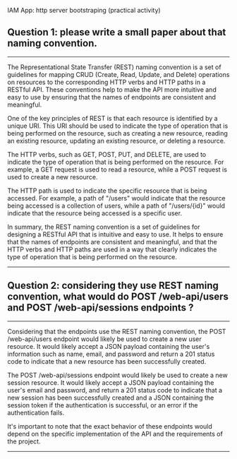 IAM App: http server bootstraping (practical activity)

## Question 1: please write a small paper about that naming convention.
***
The Representational State Transfer (REST) naming convention is a set of guidelines for mapping CRUD (Create, Read, Update, and Delete) operations on resources to the corresponding HTTP verbs and HTTP paths in a RESTful API. These conventions help to make the API more intuitive and easy to use by ensuring that the names of endpoints are consistent and meaningful.

One of the key principles of REST is that each resource is identified by a unique URI. This URI should be used to indicate the type of operation that is being performed on the resource, such as creating a new resource, reading an existing resource, updating an existing resource, or deleting a resource.

The HTTP verbs, such as GET, POST, PUT, and DELETE, are used to indicate the type of operation that is being performed on the resource. For example, a GET request is used to read a resource, while a POST request is used to create a new resource.

The HTTP path is used to indicate the specific resource that is being accessed. For example, a path of "/users" would indicate that the resource being accessed is a collection of users, while a path of "/users/{id}" would indicate that the resource being accessed is a specific user.

In summary, the REST naming convention is a set of guidelines for designing a RESTful API that is intuitive and easy to use. It helps to ensure that the names of endpoints are consistent and meaningful, and that the HTTP verbs and HTTP paths are used in a way that clearly indicates the type of operation that is being performed on the resource.
***
## Question 2: considering they use REST naming convention, what would do POST /web-api/users and POST /web-api/sessions endpoints ?
***
Considering that the endpoints use the REST naming convention, the POST /web-api/users endpoint would likely be used to create a new user resource. It would likely accept a JSON payload containing the user's information such as name, email, and password and return a 201 status code to indicate that a new resource has been successfully created.

The POST /web-api/sessions endpoint would likely be used to create a new session resource. It would likely accept a JSON payload containing the user's email and password, and return a 201 status code to indicate that a new session has been successfully created and a JSON containing the session token if the authentication is successful, or an error if the authentication fails.

It's important to note that the exact behavior of these endpoints would depend on the specific implementation of the API and the requirements of the project.
***
